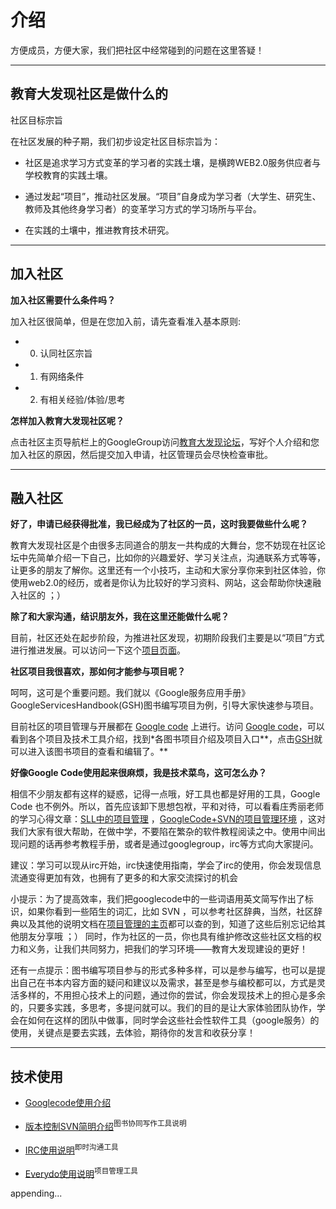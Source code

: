 # 介绍 #

方便成员，方便大家，我们把社区中经常碰到的问题在这里答疑！

---

## 教育大发现社区是做什么的 ##

社区目标宗旨

在社区发展的种子期，我们初步设定社区目标宗旨为：

  * 社区是追求学习方式变革的学习者的实践土壤，是横跨WEB2.0服务供应者与学校教育的实践土壤。

  * 通过发起“项目”，推动社区发展。“项目”自身成为学习者（大学生、研究生、教师及其他终身学习者）的变革学习方式的学习场所与平台。

  * 在实践的土壤中，推进教育技术研究。

---

## 加入社区 ##

**加入社区需要什么条件吗？**

加入社区很简单，但是在您加入前，请先查看准入基本原则:

  * 0. 认同社区宗旨

  * 1. 有网络条件

  * 2. 有相关经验/体验/思考

**怎样加入教育大发现社区呢？**

点击社区主页导航栏上的GoogleGroup访问[教育大发现论坛](https://groups.google.com/group/sociallearnlab)，写好个人介绍和您加入社区的原因，然后提交加入申请，社区管理员会尽快检查审批。

---

## 融入社区 ##

**好了，申请已经获得批准，我已经成为了社区的一员，这时我要做些什么呢？**

教育大发现社区是个由很多志同道合的朋友一共构成的大舞台，您不妨现在社区论坛中先简单介绍一下自己，比如你的兴趣爱好、学习关注点，沟通联系方式等等，让更多的朋友了解你。这里还有一个小技巧，主动和大家分享你来到社区体验，你使用web2.0的经历，或者是你认为比较好的学习资料、网站，这会帮助你快速融入社区的 ；）

**除了和大家沟通，结识朋友外，我在这里还能做什么呢？**

目前，社区还处在起步阶段，为推进社区发现，初期阶段我们主要是以“项目”方式进行推进发展。可以访问一下这个[项目页面](http://sociallearnlab.org/?page_id=9)。

**社区项目我很喜欢，那如何才能参与项目呢？**

呵呵，这可是个重要问题。我们就以《Google服务应用手册》GoogleServicesHandbook(GSH)图书编写项目为例，引导大家快速参与项目。

目前社区的项目管理与开展都在 [Google code](http://code.google.com/p/sociallearnlab) 上进行。访问 [Google code](http://code.google.com/p/sociallearnlab)，可以看到各个项目及技术工具介绍，找到\*各图书项目介绍及项目入口**，点击[GSH](GSH.md)就可以进入该图书项目的查看和编辑了。**

**好像Google Code使用起来很麻烦，我是技术菜鸟，这可怎么办？**

相信不少朋友都有这样的疑惑，记得一点哦，好工具也都是好用的工具，Google Code 也不例外。所以，首先应该卸下思想包袱，平和对待，可以看看庄秀丽老师的学习心得文章：[SLL中的项目管理](http://sociallearnlab.org/blog/?p=305) ，[GoogleCode+SVN的项目管理环境](http://sociallearnlab.org/blog/?p=303) ，这对我们大家有很大帮助，在做中学，不要陷在繁杂的软件教程阅读之中。使用中间出现问题的话再参考教程手册，或者是通过googlegroup，irc等方式向大家提问。

建议：学习可以现从irc开始，irc快速使用指南，学会了irc的使用，你会发现信息流通变得更加有效，也拥有了更多的和大家交流探讨的机会

小提示：为了提高效率，我们把googlecode中的一些词语用英文简写作出了标识，如果你看到一些陌生的词汇，比如 SVN ，可以参考社区辞典，当然，社区辞典以及其他的说明文档在[项目管理的主页](http://code.google.com/p/sociallearnlab/)都可以查的到，知道了这些后别忘记给其他朋友分享哦 ；）  同时，作为社区的一员，你也具有维护修改这些社区文档的权力和义务，让我们共同努力，把我们的学习环境——教育大发现建设的更好！

还有一点提示：图书编写项目参与的形式多种多样，可以是参与编写，也可以是提出自己在书本内容方面的疑问和建议以及需求，甚至是参与编校都可以，方式是灵活多样的，不用担心技术上的问题，通过你的尝试，你会发现技术上的担心是多余的，只要多实践，多思考，多提问就可以。我们的目的是让大家体验团队协作，学会在如何在这样的团队中做事，同时学会这些社会性软件工具（google服务）的使用，关键点是要去实践，去体验，期待你的发言和收获分享！

---

## 技术使用 ##

  * [Googlecode使用介绍](http://code.google.com/p/sociallearnlab/wiki/UsageGooglecode)

  * [版本控制SVN简明介绍](http://code.google.com/p/sociallearnlab/wiki/UsageSVN)<sup>图书协同写作工具说明</sup>

  * [IRC使用说明](http://code.google.com/p/sociallearnlab/wiki/UsageIRC)<sup>即时沟通工具</sup>

  * [Everydo使用说明](http://code.google.com/p/sociallearnlab/wiki/UsageEverydo)<sup>项目管理工具</sup>

appending...